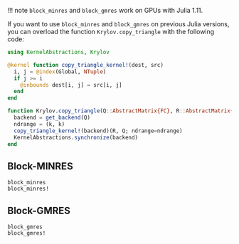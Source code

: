 !!! note
    `block_minres` and `block_gmres` work on GPUs with Julia 1.11.

If you want to use `block_minres` and `block_gmres` on previous Julia versions, you can overload the function `Krylov.copy_triangle` with the following code:
```julia
using KernelAbstractions, Krylov

@kernel function copy_triangle_kernel!(dest, src)
  i, j = @index(Global, NTuple)
  if j >= i
    @inbounds dest[i, j] = src[i, j]
  end
end

function Krylov.copy_triangle(Q::AbstractMatrix{FC}, R::AbstractMatrix{FC}, k::Int) where FC <: Krylov.FloatOrComplex
  backend = get_backend(Q)
  ndrange = (k, k)
  copy_triangle_kernel!(backend)(R, Q; ndrange=ndrange)
  KernelAbstractions.synchronize(backend)
end
```

## Block-MINRES

```@docs
block_minres
block_minres!
```

## Block-GMRES

```@docs
block_gmres
block_gmres!
```
